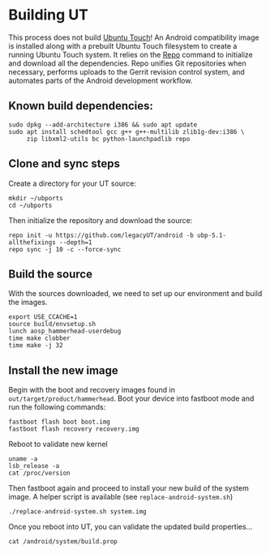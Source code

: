 # Building UT

This process does not build [Ubuntu Touch](https://ubports.com/)! An Android compatibility image is installed along 
with a prebuilt Ubuntu Touch filesystem to create a running Ubuntu Touch system. It relies on
the [Repo](https://source.android.com/setup/develop#repo) command to initialize and
download all the dependencies. Repo unifies Git repositories when necessary, performs uploads to the Gerrit revision 
control system, and automates parts of the Android development workflow.

## Known build dependencies:

```
sudo dpkg --add-architecture i386 && sudo apt update
sudo apt install schedtool gcc g++ g++-multilib zlib1g-dev:i386 \
     zip libxml2-utils bc python-launchpadlib repo
```

## Clone and sync steps

Create a directory for your UT source:

```
mkdir ~/ubports
cd ~/ubports
```

Then initialize the repository and download the source:

```
repo init -u https://github.com/legacyUT/android -b ubp-5.1-allthefixings --depth=1
repo sync -j 10 -c --force-sync
```

## Build the source

With the sources downloaded, we need to set up our environment and build the images.

```
export USE_CCACHE=1
source build/envsetup.sh
lunch aosp_hammerhead-userdebug
time make clobber
time make -j 32
```

## Install the new image

Begin with the boot and recovery images found in ```out/target/product/hammerhead```. Boot your device into fastboot mode and run the following commands:

```
fastboot flash boot boot.img
fastboot flash recovery recovery.img
```

Reboot to validate new kernel

```
uname -a
lsb_release -a
cat /proc/version
```

Then fastboot again and proceed to install your new build of the system image. A helper script is available (see ```replace-android-system.sh```)

```
./replace-android-system.sh system.img
```

Once you reboot into UT, you can validate the updated build properties...

```
cat /android/system/build.prop
```
